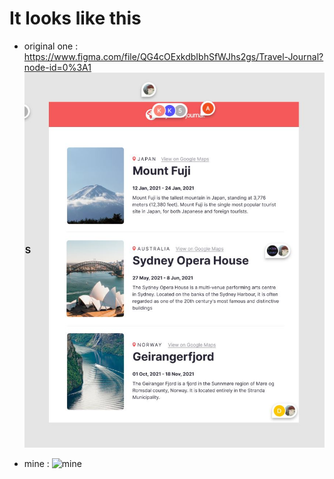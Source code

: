 # It looks like this

- original one : https://www.figma.com/file/QG4cOExkdbIbhSfWJhs2gs/Travel-Journal?node-id=0%3A1
  ![original one](https://github.com/SphereSRYN/React-Course2022/blob/main/travel-journal/src/result_from_figma.JPG)

- mine :
  ![mine](./result_mine.JPG)
